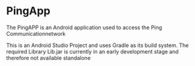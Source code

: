 # PingApp

The PingAPP is an Android application used to access the Ping Communicationnetwork

This is an Android Studio Project and uses Gradle as its build system.
The required Library Lib.jar is currently in an early development stage and therefore not available standalone
